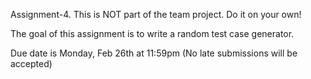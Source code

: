 Assignment-4. This is NOT part of the team project. Do it on your own!

The goal of this assignment is to write a random test case generator.

Due date is Monday, Feb 26th at 11:59pm (No late submissions will be accepted)






